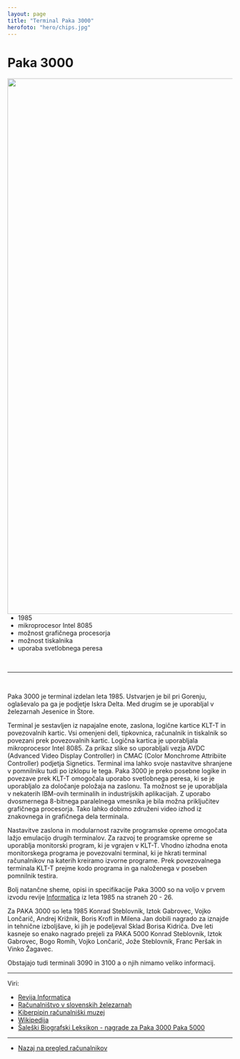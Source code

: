 ```yaml
---
layout: page
title: "Terminal Paka 3000"
herofoto: "hero/chips.jpg"
---
```


# Paka 3000

<img style="float: right; height: 30vh;" src="{{site.baseurl}}/assets/img/Paka/paka3000.jpg">

<br>

 - 1985
 - mikroprocesor Intel 8085
 - možnost grafičnega procesorja
 - možnost tiskalnika
 - uporaba svetlobnega peresa

<br>


------

<br>

Paka 3000 je terminal izdelan leta 1985. Ustvarjen je bil pri Gorenju, oglaševalo pa ga je podjetje Iskra Delta.
Med drugim se je uporabljal v železarnah Jesenice in Štore.

Terminal je sestavljen iz napajalne enote, zaslona, logične kartice KLT-T in povezovalnih kartic. Vsi omenjeni deli,
tipkovnica, računalnik in tiskalnik so povezani prek povezovalnih kartic. Logična kartica je uporabljala
mikroprocesor Intel 8085. Za prikaz slike so uporabljali vezja AVDC (Advanced Video Display Controller) in CMAC
(Color Monchrome Attribiite Controller) podjetja Signetics.
Terminal ima lahko svoje nastavitve shranjene v pomnilniku tudi po izklopu le tega.
Paka 3000 je preko posebne logike in povezave prek KLT-T omogočala uporabo svetlobnega peresa, ki se je uporabljalo za
določanje položaja na zaslonu. Ta možnost se je uporabljala v nekaterih IBM-ovih terminalih in industrijskih aplikacijah.
Z uporabo dvosmernega 8-bitnega paralelnega vmesnika je bila možna priključitev grafičnega procesorja. Tako lahko dobimo
združeni video izhod iz znakovnega in grafičnega dela terminala.

Nastavitve zaslona in modularnost razvite programske opreme omogočata lažjo emulacijo drugih terminalov. Za razvoj te
programske opreme se uporablja monitorski program, ki je vgrajen v KLT-T. Vhodno izhodna enota monitorskega programa je
povezovalni terminal, ki je hkrati terminal računalnikov na katerih kreiramo izvorne programe. Prek povezovalnega
terminala KLT-T prejme kodo programa in ga naloženega v poseben pomnilnik testira.

Bolj natančne sheme, opisi in specifikacije Paka 3000 so na voljo v prvem izvodu revije [Informatica](https://www.dlib.si/stream/URN:NBN:SI:DOC-CUZZTRTY/939e2643-262e-421f-8553-3b7853e2982a/PDF) iz leta 1985 na
straneh 20 - 26.

Za PAKA 3000 so leta 1985 Konrad Steblovnik, Iztok Gabrovec, Vojko Lončarič, Andrej Križnik, Boris Krofl in Milena Jan
dobili nagrado za iznajde in tehnične izboljšave, ki jih je podeljeval Sklad Borisa Kidriča.
Dve leti kasneje so enako nagrado prejeli za PAKA 5000 Konrad Steblovnik, Iztok Gabrovec, Bogo Romih, Vojko Lončarič,
Jože Steblovnik, Franc Peršak in Vinko Žagavec.

Obstajajo tudi terminali 3090 in 3100 a o njih nimamo veliko informacij.




------

Viri: 
 - [Revija Informatica](https://www.dlib.si/stream/URN:NBN:SI:DOC-CUZZTRTY/939e2643-262e-421f-8553-3b7853e2982a/PDF)
 - [Računalništvo v slovenskih železarnah](https://www.dlib.si/stream/URN:NBN:SI:DOC-M0L8HU2R/e3cbbe83-31db-4d3a-8aa3-b2a8e171b69e/PDF)
 - [Kiberpipin računalniški muzej](http://kiberpipin.racunalniski-muzej.si/?page_id=256)
 - [Wikipedija](https://sl.wikipedia.org/wiki/Nagrada_za_iznajdbe_in_tehni%C4%8Dne_izbolj%C5%A1ave#1980)
 - [Šaleški Biografski Leksikon - nagrade za Paka 3000 Paka 5000](http://www.saleskibiografskileksikon.si/index.php?action=view&tag=260)

------

 - [Nazaj na pregled računalnikov]({{site.base}}/SloRaDe/racunalniki)

